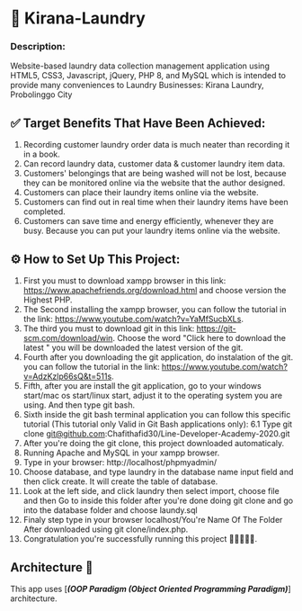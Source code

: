 # 📝 Kirana-Laundry

### Description:
Website-based laundry data collection management application using HTML5, CSS3, Javascript, jQuery, PHP 8, and MySQL which is intended to provide many conveniences to Laundry Businesses: Kirana Laundry, Probolinggo City

## ✅ Target Benefits That Have Been Achieved:
1. Recording customer laundry order data is much neater than recording it in a book.
2. Can record laundry data, customer data & customer laundry item data.
3. Customers' belongings that are being washed will not be lost, because they can be monitored online via the website that the author designed.
4. Customers can place their laundry items online via the website.
5. Customers can find out in real time when their laundry items have been completed.
6. Customers can save time and energy efficiently, whenever they are busy. Because you can put your laundry items online via the website.


## ⚙️ How to Set Up This Project:
1. First you must to download xampp browser in this link: https://www.apachefriends.org/download.html and choose version the Highest PHP.
2. The Second installing the xampp browser, you can follow the tutorial in the link: https://www.youtube.com/watch?v=YaMfSucbXLs.
3. The third you must to download git in this link: https://git-scm.com/download/win. Choose the word "Click here to download the latest " you will be downloaded the latest version of the git.
4. Fourth after you downloading the git application, do instalation of the git. you can follow the tutorial in the link: https://www.youtube.com/watch?v=AdzKzlp66sQ&t=511s.
5. Fifth, after you are install the git application, go to your windows start/mac os start/linux start, adjust it to the operating system you are using. And then type git bash.
6. Sixth inside the git bash terminal application you can follow this specific tutorial (This tutorial only Valid in Git Bash applications only):
   6.1 Type git clone git@github.com:Chafithafid30/Line-Developer-Academy-2020.git
7. After you're doing the git clone, this project downloaded automaticaly.
8. Running Apache and MySQL in your xampp browser.
9. Type in your browser: http://localhost/phpmyadmin/
10. Choose database, and type laundry in the database name input field and then click create. It will create the table of database.
11. Look at the left side, and click laundry then select import, choose file and then Go to inside this folder after you're done doing git clone and go into the database folder and choose laundy.sql
12. Finaly step type in your browser localhost/You're Name Of The Folder After downloaded using git clone/index.php.
13. Congratulation you're successfully running this project 🎺🎺🎺🎺🎺.


## Architecture 🗼
This app uses [***(OOP Paradigm (Object Oriented Programming Paradigm)***] architecture.
